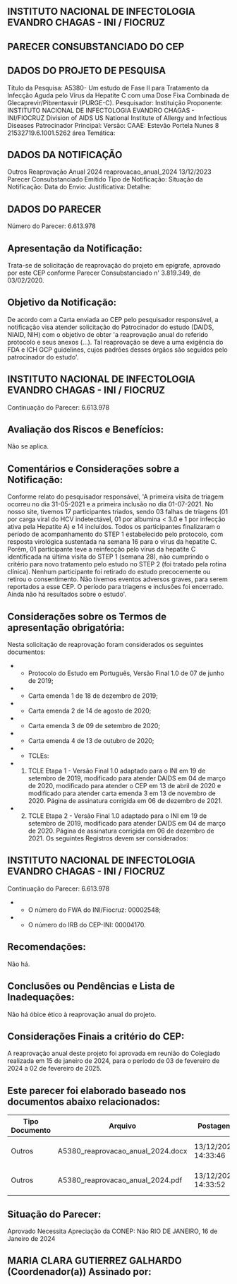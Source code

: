 
## INSTITUTO NACIONAL DE INFECTOLOGIA EVANDRO CHAGAS - INI / FIOCRUZ

## PARECER CONSUBSTANCIADO DO CEP

## DADOS DO PROJETO DE PESQUISA
Título da Pesquisa: A5380- Um estudo de Fase II para Tratamento da Infecção Aguda pelo Vírus da Hepatite C com uma Dose Fixa Combinada de Glecaprevir/Pibrentasvir (PURGE-C).
Pesquisador:
Instituição Proponente: INSTITUTO NACIONAL DE INFECTOLOGIA EVANDRO CHAGAS - INI/FIOCRUZ Division of AIDS US National Institute of Allergy and Infectious Diseases Patrocinador Principal:
Versão:
CAAE:
Estevão Portela Nunes
8
21532719.6.1001.5262
área Temática:

## DADOS DA NOTIFICAÇÃO
Outros
Reaprovação Anual 2024
reaprovacao\_anual\_2024
13/12/2023
Parecer Consubstanciado Emitido
Tipo de Notificação:
Situação da Notificação:
Data do Envio:
Justificativa:
Detalhe:

## DADOS DO PARECER
Número do Parecer:
6.613.978

## Apresentação da Notificação:
Trata-se de solicitação de reaprovação do projeto em epígrafe, aprovado por este CEP conforme Parecer Consubstanciado n' 3.819.349, de 03/02/2020.

## Objetivo da Notificação:
De acordo com a Carta enviada ao CEP pelo pesquisador responsável, a notificação visa atender solicitação do Patrocinador do estudo (DAIDS, NIAID, NIH) com o objetivo de obter 'a reaprovação anual do referido protocolo e seus anexos (...). Tal reaprovação se deve a uma exigência do FDA e ICH GCP guidelines, cujos padrões desses órgãos são seguidos pelo patrocinador do estudo'.

## INSTITUTO NACIONAL DE INFECTOLOGIA EVANDRO CHAGAS - INI / FIOCRUZ
Continuação do Parecer: 6.613.978

## Avaliação dos Riscos e Benefícios:
Não se aplica.

## Comentários e Considerações sobre a Notificação:
Conforme relato do pesquisador responsável, 'A primeira visita de triagem ocorreu no dia 31-05-2021 e a primeira inclusão no dia 01-07-2021. No nosso site, tivemos 17 participantes triados, sendo 03 falhas de triagens (01 por carga viral do HCV indetectável, 01 por albumina &lt; 3.0 e 1 por infecção ativa pela Hepatite A)  e  14  incluídos.  Todos  os  participantes  finalizaram  o  período  de  acompanhamento  do  STEP  1 estabelecido pelo protocolo, com resposta virológica sustentada na semana 16 para o vírus da hepatite C. Porém, 01 participante teve a reinfecção pelo vírus da hepatite C identificada na última visita do STEP 1 (semana 28), não cumprindo o critério para novo tratamento pelo estudo no STEP 2 (foi tratado pela rotina clínica). Nenhum participante foi retirado do estudo precocemente ou retirou o consentimento. Não tivemos eventos adversos graves, para serem reportados a esse CEP. O período para triagens e inclusões foi encerrado. Ainda não há resultados sobre o estudo'.

## Considerações sobre os Termos de apresentação obrigatória:
Nesta solicitação de reaprovação foram considerados os seguintes documentos:
- - Protocolo do Estudo em Português, Versão Final 1.0 de 07 de junho de 2019;
- - Carta emenda 1 de 18 de dezembro de 2019;
- - Carta emenda 2 de 14 de agosto de 2020;
- - Carta emenda 3 de 09 de setembro de 2020;
- - Carta emenda 4 de 13 de outubro de 2020;
- - TCLEs:
- 1. TCLE Etapa 1 - Versão Final 1.0 adaptado para o INI em 19 de setembro de 2019, modificado para atender DAIDS em 04 de março de 2020, modificado para atender o CEP em 13 de abril de 2020 e modificado para atender carta emenda 3 em 13 de novembro de 2020. Página de assinatura corrigida em 06 de dezembro de 2021.
- 2. TCLE Etapa 2 - Versão Final 1.0 adaptado para o INI em 19 de setembro de 2019, modificado para atender DAIDS em 04 de março de 2020. Página de assinatura corrigida em 06 de dezembro de 2021.
Os seguintes Registros devem ser considerados:

## INSTITUTO NACIONAL DE INFECTOLOGIA EVANDRO CHAGAS - INI / FIOCRUZ
Continuação do Parecer: 6.613.978
- - O número do FWA do INI/Fiocruz: 00002548;
- - O número do IRB do CEP-INI: 00004170.

## Recomendações:
Não há.

## Conclusões ou Pendências e Lista de Inadequações:
Não há óbice ético à reaprovação anual do projeto.

## Considerações Finais a critério do CEP:
A reaprovação anual deste projeto foi aprovada em reunião do Colegiado realizada em 15 de janeiro de 2024, para o período de 03 de fevereiro de 2024 a 02 de fevereiro de 2025.

## Este parecer foi elaborado baseado nos documentos abaixo relacionados:
| Tipo Documento   | Arquivo                           | Postagem            | Autor                 | Situação   |
|------------------|-----------------------------------|---------------------|-----------------------|------------|
| Outros           | A5380_reaprovacao_anual_2024.docx | 13/12/2023 14:33:46 | Estevão Portela Nunes | Postado    |
| Outros           | A5380_reaprovacao_anual_2024.pdf  | 13/12/2023 14:33:52 | Estevão Portela Nunes | Postado    |

## Situação do Parecer:
Aprovado
Necessita Apreciação da CONEP:
Não
RIO DE JANEIRO, 16 de Janeiro de 2024

## MARIA CLARA GUTIERREZ GALHARDO (Coordenador(a)) Assinado por:
